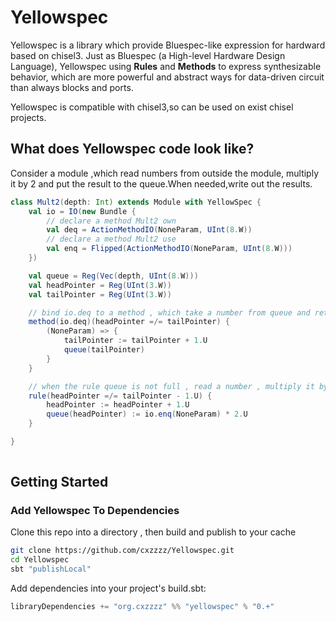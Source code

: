 Yellowspec
=======================

Yellowspec is a library which provide Bluespec-like expression for hardward based on chisel3. Just as Bluespec (a High-level Hardware Design Language), 
Yellowspec using **Rules** and **Methods** to express synthesizable behavior, which are more powerful and abstract ways for data-driven circuit than always blocks and ports.

Yellowspec is compatible with chisel3,so can be used on exist chisel projects.


## What does Yellowspec code look like?

Consider a module ,which read numbers from outside the module, multiply it by 2 and put the result to the queue.When needed,write out the results.

```scala
class Mult2(depth: Int) extends Module with YellowSpec {
	val io = IO(new Bundle {
		// declare a method Mult2 own
		val deq = ActionMethodIO(NoneParam, UInt(8.W))
		// declare a method Mult2 use
		val enq = Flipped(ActionMethodIO(NoneParam, UInt(8.W)))
	})

	val queue = Reg(Vec(depth, UInt(8.W)))
	val headPointer = Reg(UInt(3.W))
	val tailPointer = Reg(UInt(3.W))

	// bind io.deq to a method , which take a number from queue and return if queue is not empty
	method(io.deq)(headPointer =/= tailPointer) {
		(NoneParam) => {
			tailPointer := tailPointer + 1.U
			queue(tailPointer)
		}
	}

	// when the rule queue is not full , read a number , multiply it by 2 and put the result into the queue
	rule(headPointer =/= tailPointer - 1.U) {
		headPointer := headPointer + 1.U
		queue(headPointer) := io.enq(NoneParam) * 2.U
	}

}
    
```





## Getting Started
### Add Yellowspec To Dependencies

Clone this repo into a directory , then build and publish to your cache
```sh
git clone https://github.com/cxzzzz/Yellowspec.git
cd Yellowspec
sbt "publishLocal"
```   

Add dependencies into your project's build.sbt:
```scala
libraryDependencies += "org.cxzzzz" %% "yellowspec" % "0.+"
```


